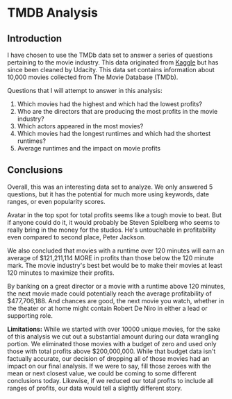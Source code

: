 # TMDB Analysis

## Introduction

I have chosen to use the TMDb data set to answer a series of questions pertaining to the movie industry. This data originated from <a href="https://www.kaggle.com/juzershakir/tmdb-movies-dataset">Kaggle</a> but has since been cleaned by Udacity. This data set contains information about 10,000 movies collected from The Movie Database (TMDb).

Questions that I will attempt to answer in this analysis:

1. Which movies had the highest and which had the lowest profits?
2. Who are the directors that are producing the most profits in the movie industry?
3. Which actors appeared in the most movies?
4. Which movies had the longest runtimes and which had the shortest runtimes?
5. Average runtimes and the impact on movie profits

## Conclusions

Overall, this was an interesting data set to analyze. We only answered 5 questions, but it has the potential for much more using keywords, date ranges, or even popularity scores.

Avatar in the top spot for total profits seems like a tough movie to beat. But if anyone could do it, it would probably be Steven Spielberg who seems to really bring in the money for the studios. He's untouchable in profitability even compared to second place, Peter Jackson.

We also concluded that movies with a runtime over 120 minutes will earn an average of \$121,211,114 MORE in profits than those below the 120 minute mark. The movie industry's best bet would be to make their movies at least 120 minutes to maximize their profits.

By banking on a great director or a movie with a runtime above 120 minutes, the next movie made could potentially reach the average profitability of $477,706,188. And chances are good, the next movie you watch, whether in the theater or at home might contain Robert De Niro in either a lead or supporting role.

**Limitations:** While we started with over 10000 unique movies, for the sake of this analysis we cut out a substantial amount during our data wrangling portion. We eliminated those movies with a budget of zero and used only those with total profits above \$200,000,000. While that budget data isn't factually accurate, our decision of dropping all of those movies had an impact on our final analysis. If we were to say, fill those zeroes with the mean or next closest value, we could be coming to some different conclusions today. Likewise, if we reduced our total profits to include all ranges of profits, our data would tell a slightly different story.

